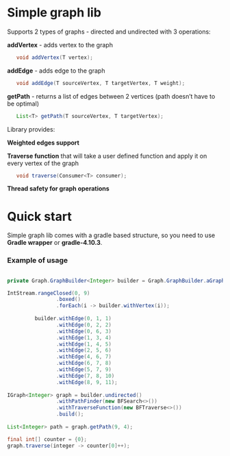 Simple graph lib
=============================

Supports 2 types of graphs - directed and undirected with 3 operations:

**addVertex** - adds vertex to the graph
```java
   void addVertex(T vertex);
   ```
**addEdge** - adds edge to the graph
```java
   void addEdge(T sourceVertex, T targetVertex, T weight);
   ```
**getPath** - returns a list of edges between 2 vertices (path doesn’t have to be optimal)
```java
   List<T> getPath(T sourceVertex, T targetVertex);
   ```
   
Library provides: 

**Weighted edges support**

**Traverse function** that will take a user defined function and apply it on every vertex of the graph
```java
   void traverse(Consumer<T> consumer);
   ```
**Thread safety for graph operations**

Quick start
=============================

Simple graph lib comes with a gradle based structure, so you need to use **Gradle wrapper** or **gradle-4.10.3**.

### Example of usage
```java

private Graph.GraphBuilder<Integer> builder = Graph.GraphBuilder.aGraph();

IntStream.rangeClosed(0, 9)
                .boxed()
                .forEach(i -> builder.withVertex(i));
                
         builder.withEdge(0, 1, 1)
                .withEdge(0, 2, 2)
                .withEdge(0, 6, 3)
                .withEdge(1, 3, 4)
                .withEdge(1, 4, 5)
                .withEdge(2, 5, 6)
                .withEdge(4, 6, 7)
                .withEdge(6, 7, 8)
                .withEdge(5, 7, 9)
                .withEdge(7, 8, 10)
                .withEdge(8, 9, 11);
                
IGraph<Integer> graph = builder.undirected()
                .withPathFinder(new BFSearch<>())
                .withTraverseFunction(new BFTraverse<>())
                .build();
                
List<Integer> path = graph.getPath(9, 4);

final int[] counter = {0};
graph.traverse(integer -> counter[0]++);

```
